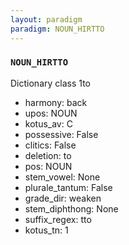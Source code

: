 ```yaml
---
layout: paradigm
paradigm: NOUN_HIRTTO
---
```

### ` NOUN_HIRTTO `

Dictionary class 1to
* harmony: back
* upos: NOUN
* kotus_av: C
* possessive: False
* clitics: False
* deletion: to
* pos: NOUN
* stem_vowel: None
* plurale_tantum: False
* grade_dir: weaken
* stem_diphthong: None
* suffix_regex: tto
* kotus_tn: 1
